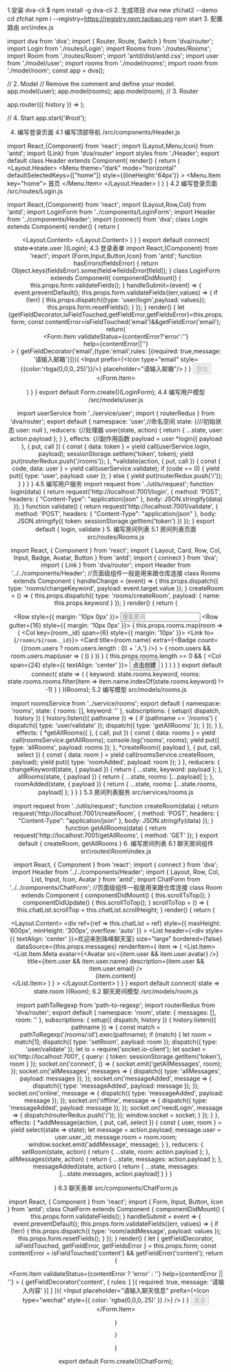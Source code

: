 1.安装 dva-cli
$ npm install -g dva-cli
2. 生成项目
dva new zfchat2 --demo
cd zfchat
npm i --registry=https://registry.npm.taobao.org
npm start
3. 配置路由
src\index.js

import dva from 'dva';
import { Router, Route, Switch } from 'dva/router';
import Login from './routes/Login';
import Rooms from './routes/Rooms';
import Room from './routes/Room';
import 'antd/dist/antd.css';
import user from './model/user';
import rooms from './model/rooms';
import room from './model/room';
const app = dva();

// 2. Model
// Remove the comment and define your model.
app.model(user);
app.model(rooms);
app.model(room);
// 3. Router

app.router(({ history }) =>
  <Router history={history}>
    <Switch>
      <Route path="/" exact component={Login} />
      <Route path="/rooms" exact component={Rooms} />
      <Route path="/rooms/:id" exact component={Room} />
    </Switch>
  </Router>
);

// 4. Start
app.start('#root');

4. 编写登录页面
4.1 编写顶部导航
/src/components/Header.js

import React,{Component} from 'react';
import {Layout,Menu,Icon} from 'antd';
import {Link} from 'dva/router'
import styles from './Header';
export default class Header extends Component{
    render() {
        return (
            <Layout.Header>
                    <Menu
                        theme="dark"
                        mode="horizontal"
                        defaultSelectedKeys={["home"]}
                        style={{lineHeight:'64px'}}
                    >
                        <Menu.Item key="home">
                            <Link to="/"><Icon type="home"/>首页</Link>
                        </Menu.Item>
                    </Menu>
            </Layout.Header>
        )
    }
}
4.2 编写登录页面
/src/routes/Login.js

import React,{Component} from 'react';
import {Layout,Row,Col} from 'antd';
import LoginForm from '../components/LoginForm';
import Header from '../components/Header';
import {connect} from 'dva';
class Login extends Component{
    render() {
        return (
            <Layout className="layout">
                <Header/>
                <Layout.Content>
                    <Row>
                        <Col offset={2} span={20}>
                            <LoginForm dispatch={this.props.dispatch}/>
                        </Col>
                    </Row>
                </Layout.Content>
            </Layout>
        )
    }
}
export default connect(
    state=>state.user
)(Login);
4.3 登录表单
import React,{Component} from 'react';
import {Form,Input,Button,Icon} from 'antd';
function hasErrors(fieldsError) {
    return Object.keys(fieldsError).some(field=>fieldsError[field]);
}
class LoginForm extends Component{
    componentDidMount() {
        this.props.form.validateFields();
    }
    handleSubmit=(event) => {
        event.preventDefault();
        this.props.form.validateFields((err,values) => {
            if (!err) {
                this.props.dispatch({type: 'user/login',payload: values});
                this.props.form.resetFields();
            }
        });
    }
    render() {
        let {getFieldDecorator,isFieldTouched,getFieldError,getFieldsError}=this.props.form;
        const contentError=isFieldTouched('email')&&getFieldError('email');
        return(
            <Form onSubmit={this.handleSubmit}>
                <Form.Item
                  validateStatus={contentError?'error':''}         
                  help={contentError||''}    
                >
                    {
                        getFieldDecorator('email',{type:'email',rules: [{required: true,message: '请输入邮箱'}]})(
                            <Input  prefix={<Icon type="email" style={{color:'rbga(0,0,0,.25)'}}/>} placeholder="请输入邮箱"/>
                        )
                    }
                    <Button type="primary" htmlType="submit" disabled={hasErrors(getFieldsError())}>
                      <Icon type="mail"/> 登陆    
                    </Button>
                </Form.Item>        
            </Form>
        )
    }
}
export default Form.create()(LoginForm);
4.4 编写用户模型
/src/models/user.js

import userService from '../service/user';
import { routerRedux } from 'dva/router';
export default {
    namespace: 'user',//命名空间
    state: {///初始状态 
        user: null
    },
    reducers: {//处理器
        user(state, action) {
            return { ...state, user: action.payload };
        }
    },
    effects: {//副作用函数 payload = user
        *login({ payload }, { put, call }) {
            const { data: token } = yield call(userService.login, payload);
            sessionStorage.setItem('token', token);
            yield put(routerRedux.push('/rooms'));
        },
        *validate(action, { put, call }) {
            const { code, data: user } = yield call(userService.validate);
            if (code == 0) {
                yield put({ type: 'user', payload: user });
            } else {
                yield put(routerRedux.push('/'));
            }
        }
    }
}
4.5 编写用户服务
import request from '../utils/request';
function login(data) {
    return request('http://localhost:7001/login', {
        method: 'POST',
        headers: {
            "Content-Type": "application/json"
        },
        body: JSON.stringify(data)
    });
}
function validate() {
    return request('http://localhost:7001/validate', {
        method: 'POST',
        headers: {
            "Content-Type": "application/json"
        },
        body: JSON.stringify({ token: sessionStorage.getItem('token') })
    });
}
export default {
    login,
    validate
}
5. 编写房间列表
5.1 房间列表页面
src/routes/Rooms.js

import React, { Component } from 'react';
import { Layout, Card, Row, Col, Input, Badge, Avatar, Button } from 'antd';
import { connect } from 'dva';
import { Link } from 'dva/router';
import Header from '../../components/Header';
//页面级组件一般是用来跟仓库连接 
class Rooms extends Component {
    handleChange = (event) => {
        this.props.dispatch({ type: 'rooms/changeKeyword', payload: event.target.value });
    }
    createRoom = () => {
        this.props.dispatch({ type: 'rooms/createRoom', payload: { name: this.props.keyword } });
    }
    render() {
        return (
            <Layout>
                <Header />
                <Row style={{ margin: '10px 0px' }}>
                    <Col span={24}>
                        <Input placeholder="搜索房间" onChange={this.handleChange} />
                    </Col>
                </Row>
                <Row gutter={16} style={{ margin: '10px 0px' }}>
                    {
                        this.props.rooms.map(room => (
                            <Col key={room._id} span={6} style={{ margin: '10px' }}>
                                <Link to={`/rooms/${room._id}`}>
                                    <Card
                                        title={room.name}
                                        extra={<Badge count={(room.users ? room.users.length : 0) + '人'} />}
                                    >
                                        {
                                            room.users && room.users.map(user => (
                                                <Avatar key={user.id} src={user.avatar} />
                                            ))
                                        }
                                    </Card>
                                </Link>
                            </Col>
                        ))
                    }
                </Row>
                <Row>
                    {
                        this.props.rooms.length == 0 && (
                            <Row>
                                <Col span={24} style={{ textAlign: 'center' }}>
                                    <Button type="primary" onClick={this.createRoom}>点击创建</Button>
                                </Col>
                            </Row>
                        )
                    }
                </Row>
            </Layout>
        )
    }
}
export default connect(
    state => (
        {
            keyword: state.rooms.keyword,
            rooms: state.rooms.rooms.filter(item => item.name.indexOf(state.rooms.keyword) != -1)
        }
    )
)(Rooms);
5.2 编写模型
src/models/rooms.js

import roomsService from '../service/rooms';
export default {
    namespace: 'rooms',
    state: {
        rooms: [],
        keyword: ''
    },
    subscriptions: {
        setup({ dispatch, history }) {
            history.listen(({ pathname }) => {
                if (pathname == '/rooms') {
                    dispatch({ type: 'user/validate' });
                    dispatch({ type: 'getAllRooms' });
                }
            });
        }
    },
    effects: {
        *getAllRooms({ }, { call, put }) {
            const { data: rooms } = yield call(roomsService.getAllRooms);
            console.log('rooms', rooms);
            yield put({ type: 'allRooms', payload: rooms });
        },
        *createRoom({ payload }, { put, call, select }) {
            const { data: room } = yield call(roomsService.createRoom, payload);
            yield put({ type: 'roomAdded', payload: room });
        }
    },
    reducers: {
        changeKeyword(state, { payload }) {
            return { ...state, keyword: payload };
        },
        allRooms(state, { payload }) {
            return { ...state, rooms: [...payload] };
        },
        roomAdded(state, { payload }) {
            return { ...state, rooms: [...state.rooms, payload] };
        }
    }
}
5.3 房间列表服务
src/services/rooms.js

import request from '../utils/request';
function createRoom(data) {
    return request('http://localhost:7001/createRoom', {
        method: 'POST',
        headers: {
            "Content-Type": "application/json"
        },
        body: JSON.stringify(data)
    });
}
function getAllRooms(data) {
    return request('http://localhost:7001/getAllRooms', {
        method: 'GET'
    });
}
export default {
    createRoom,
    getAllRooms
}
6. 编写房间列表
6.1 聊天房间组件
src\routes\Room\index.js

import React, { Component } from 'react';
import { connect } from 'dva';
import Header from '../../components/Header';
import { Layout, Row, Col, List, Input, Icon, Avatar } from 'antd';
import ChatForm from '../../components/ChatForm';
//页面级组件一般是用来跟仓库连接 
class Room extends Component {
    componentDidMount() {
        this.scrollToTop();
    }
    componentDidUpdate() {
        this.scrollToTop();
    }
    scrollToTop = () => {
        this.chatList.scrollTop = this.chatList.scrollHeight;
    }
    render() {
        return (
            <Layout className="layout">
                <Header />
                <Layout.Content>
                    <Row>
                        <Col offset={2} span={20}>
                            <div
                                ref={ref => this.chatList = ref}
                                style={{ maxHeight: '600px', minHeight: '300px', overflow: 'auto' }}
                            >
                                <List
                                    header={<div style={{ textAlign: 'center' }}>欢迎来到珠峰聊天室</div>}
                                    size="large"
                                    bordered={false}
                                    dataSource={this.props.messages}
                                    renderItem={
                                        item => (
                                            <List.Item>
                                                <List.Item.Meta
                                                    avatar={<Avatar src={item.user && item.user.avatar} />}
                                                    title={item.user && item.user.name}
                                                    description={item.user && item.user.email}
                                                />
                                                <div>{item.content}</div>
                                            </List.Item>
                                        )
                                    }
                                >
                                </List>
                            </div>
                            <ChatForm
                                dispatch={this.props.dispatch}
                                room={this.props.match.params.id} />
                        </Col>
                    </Row>
                </Layout.Content>
            </Layout>
        )
    }
}
export default connect(
    state => state.room
)(Room);
6.2 聊天房间模型
/src/models/room.js

import pathToRegexp from 'path-to-regexp';
import routerRedux from 'dva/router';
export default {
    namespace: 'room',
    state: {
        messages: [],
        room: ''
    },
    subscriptions: {
        setup({ dispatch, history }) {
            history.listen(({ pathname }) => {
                const match = pathToRegexp('/rooms/:id').exec(pathname);
                if (match) {
                    let room = match[1];
                    dispatch({ type: 'setRoom', payload: room });
                    dispatch({ type: 'user/validate' });
                    let io = require('socket.io-client');
                    let socket = io('http://localhost:7001', {
                        query: { token: sessionStorage.getItem('token'), room }
                    });
                    socket.on('connect', () => {
                        socket.emit('getAllMessages', room);
                    });
                    socket.on('allMessages', messages => {
                        dispatch({ type: 'allMessages', payload: messages });
                    });
                    socket.on('messageAdded', message => {
                        dispatch({ type: 'messageAdded', payload: message });
                    });
                    socket.on('online', message => {
                        dispatch({ type: 'messageAdded', payload: message });
                    });
                    socket.on('offline', message => {
                        dispatch({ type: 'messageAdded', payload: message });
                    });
                    socket.on('needLogin', message => {
                        dispatch(routerRedux.push('/'));
                    });
                    window.socket = socket;
                }
            });
        }
    },
    effects: {
        *addMessage(action, { put, call, select }) {
            const { user, room } = yield select(state => state);
            let message = action.payload;
            message.user = user.user._id;
            message.room = room.room;
            window.socket.emit('addMessage', message);
        }
    },
    reducers: {
        setRoom(state, action) {
            return { ...state, room: action.payload };
        },
        allMessages(state, action) {
            return { ...state, messages: action.payload };
        },
        messageAdded(state, action) {
            return { ...state, messages: [...state.messages, action.payload] }
        }
    }

}
6.3 聊天表单
src/components/ChatForm.js

import React, { Component } from 'react';
import { Form, Input, Button, Icon } from 'antd';
class ChatForm extends Component {
    componentDidMount() {
        this.props.form.validateFields();
    }
    handleSubmit = event => {
        event.preventDefault();
        this.props.form.validateFields((err, values) => {
            if (!err) {
                this.props.dispatch({ type: 'room/addMessage', payload: values });
                this.props.form.resetFields();
            }
        });
    }
    render() {
        let { getFieldDecorator, isFieldTouched, getFieldError, getFieldsError } = this.props.form;
        const contentError = isFieldTouched('content') && getFieldError('content');
        return (
            <Form onSubmit={this.handleSubmit}>
                <Form.Item
                    validateStatus={contentError ? 'error' : ''}
                    help={contentError || ''}
                >
                    {
                        getFieldDecorator('content', {
                            rules: [
                                [{ required: true, message: '请输入内容' }]
                            ]
                        })(
                            <Input
                                placeholder="请输入聊天信息"
                                prefix={<Icon type="wechat" style={{ color: 'rgba(0,0,0,.25)' }} />} />
                        )
                    }
                    <Button type="primary" htmlType="submit" disabled={contentError}>
                        <Icon type="mail" />发言
                    </Button>
                </Form.Item>
            </Form>
        )

    }
}

export default Form.create()(ChatForm);